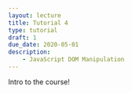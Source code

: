 ```yaml
---
layout: lecture
title: Tutorial 4
type: tutorial
draft: 1
due_date: 2020-05-01
description:
    - JavaScript DOM Manipulation
---
```


Intro to the course!